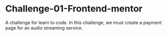 # Challenge-01-Frontend-mentor
A challenge for learn to code.
In this challenge, we must create a payment page for an audio streaming service.
